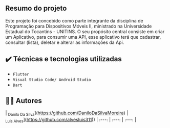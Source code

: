 ## Resumo do projeto
Este projeto foi concebido como parte integrante da disciplina de Programação para Dispositivos Móveis II, ministrado na Universidade Estadual do Tocantins - UNITINS. O seu propósito central consiste em criar um Aplicativo, para consumir uma API, esse aplicativo terá que cadastrar, consultar (lista), deletar e alterar as informações da Api. 

## ✔️ Técnicas e tecnologias utilizadas

- ``Flutter``
- ``Visual Studio Code/ Android Studio``
- ``Dart``

## 👨‍💻 Autores
| <sub>Danilo Da Silva</sub>](https://github.com/DaniloDaSilvaMoreira) |  <br><sub>Luis Alves</sub>](https://github.com/alvesluis311)) 
 | :---: | :---: | :---: | 
